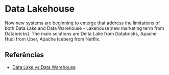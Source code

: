 # Data Lakehouse
Now new systems are beginning to emerge that address the limitations of both Data Lake and Data Warehouse - Lakehouse(new marketing term from Databricks). The main solutions are Delta Lake from Databricks, Apache Hudi from Uber, Apache Iceberg from Netflix.


## Referências
- [Data Lake vs Data Warehouse](https://luminousmen.com/post/data-lake-vs-data-warehouse)
